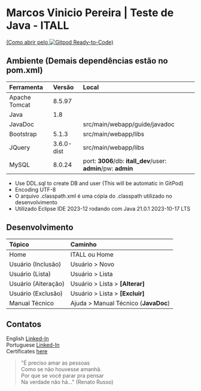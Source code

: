 # Marcos Vinicio Pereira | Teste de Java - ITALL
[(Como abrir pelo ![Gitpod Ready-to-Code](https://img.shields.io/badge/Gitpod-Ready--to--Code-blue?logo=gitpod))](https://github.com/MarcosVP-Fatec/tst231221-itall/blob/master/GITPOD.md)

## Ambiente (Demais dependências estão no pom.xml)

Ferramenta|Versão|Local|
:---|:---|:---|
Apache Tomcat|8.5.97
Java|1.8
JavaDoc||src/main/webapp/guide/javadoc
Bootstrap|5.1.3|src/main/webapp/libs
JQuery|3.6.0-dist|src/main/webapp/libs
MySQL|8.0.24|port: **3006**/db: **itall_dev**/user: **admin**/pw: **admin**

* Use DDL.sql to create DB and user (This will be automatic in GitPod)
* Encoding UTF-8
* O arquivo .classpath.xml é uma cópia do .classpath utilizado no desenvolvimento
* Utilizado Eclipse IDE 2023-12 rodando com Java 21.0.1 2023-10-17 LTS

## Desenvolvimento
Tópico|Caminho|
:---|:---|
Home|ITALL ou Home
Usuário (Inclusão)|Usuário > Novo|
Usuário (Lista)|Usuário > Lista
Usuário (Alteração)|Usuário > Lista > **[Alterar]**
Usuário (Exclusão)|Usuário > Lista > **[Excluir]**
Manual Técnico|Ajuda > Manual Técnico (**JavaDoc**)



## Contatos
English [Linked-In](https://www.linkedin.com/in/marcos-vinicio-pereira/?locale=en_US)  
Portuguese [Linked-In](https://www.linkedin.com/in/marcos-vinicio-pereira/)  
Certificates [here](https://github.com/MarcosVP-Fatec/Certificados)



> "É preciso amar as pessoas  
> Como se não houvesse amanhã.  
> Por que se você parar pra pensar  
> Na verdade não há..."  (Renato Russo)
